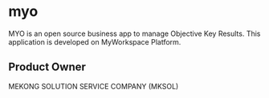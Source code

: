 # myo
MYO is an open source business app to manage Objective Key Results. This application is developed on MyWorkspace Platform.

Product Owner
-------------------------
MEKONG SOLUTION SERVICE COMPANY (MKSOL)

